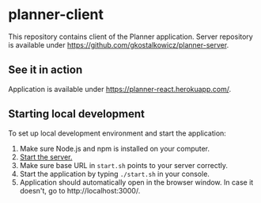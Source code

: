 # planner-client

This repository contains client of the Planner application. Server repository is available under https://github.com/gkostalkowicz/planner-server.

## See it in action

Application is available under https://planner-react.herokuapp.com/.

## Starting local development

To set up local development environment and start the application:

1. Make sure Node.js and npm is installed on your computer.
2. [Start the server.](https://github.com/gkostalkowicz/planner-server)
3. Make sure base URL in `start.sh` points to your server correctly.
4. Start the application by typing `./start.sh` in your console.
5. Application should automatically open in the browser window. In case it doesn't, go to http://localhost:3000/.
